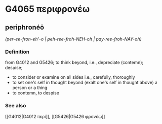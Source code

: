 # G4065 περιφρονέω

## periphronéō

_(per-ee-fron-eh'-o | peh-ree-froh-NEH-oh | pay-ree-froh-NAY-oh)_

### Definition

from G4012 and G5426; to think beyond, i.e., depreciate (contemn); despise; 

- to consider or examine on all sides i.e., carefully, thoroughly
- to set one's self in thought beyond (exalt one's self in thought above) a person or a thing
- to contemn, to despise

### See also

[[G4012|G4012 περί]], [[G5426|G5426 φρονέω]]
